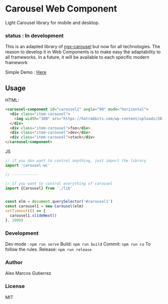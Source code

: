 # Carousel Web Component

Light Carousel library for mobile and desktop.

### status : In development

This is an adapted library of [ngx-carousel](https://github.com/kappys1/ngx-carousel) but now for all technologies.
The reason to develop it in Web Components is to make easy the adaptability to all frameworks.
In a future, it will be available to each specific modern framework

Simple Demo : [Here](https://carousel-web-component.vercel.app/)

## Usage

HTML:

```html
<carousel-component id="carousel1" angle="90" mode="horizontal">
  <div class="item-carousel">
    <img width="300" src="https://hatrabbits.com/wp-content/uploads/2017/01/random.jpg"/>
  </div>
  <div class="item-carousel">foo</div>
  <div class="item-carousel">dev</div>
  <div class="item-carousel">stack</div>
</carousel-component>
```

JS
```js
// if you don want to control anything, just import the library
import 'carousel-wc'

// ------------

// if you want to control everything of carousel
import {Carousel} from './lib'


const elm = document.querySelector('#carousel1')
const carousel1 = new Carousel(elm)
setTimeout(() => {
  carousel1.slideNext()
}, 1000)
```

### Development

Dev mode : ```npm run serve```
Build: ```npm run build```
Commit: ```npm run co```  To follow the rules.
Release: ```npm run release```



### Author
Alex Marcos Gutierrez

### License
MIT
